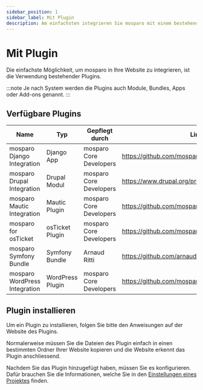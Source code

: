 ```yaml
---
sidebar_position: 1
sidebar_label: Mit Plugin
description: Am einfachsten integrieren Sie mosparo mit einem bestehenden Plugin in Ihre Website.
---
```


# Mit Plugin

Die einfachste Möglichkeit, um mosparo in Ihre Website zu integrieren, ist die Verwendung bestehender Plugins.

:::note
Je nach System werden die Plugins auch Module, Bundles, Apps oder Add-ons genannt.
:::

## Verfügbare Plugins

| Name                          | Typ              | Gepflegt durch          | Link                                               |
|-------------------------------|------------------|-------------------------|----------------------------------------------------|
| mosparo Django Integration    | Django App       | mosparo Core Developers | https://github.com/mosparo/django-integration      |
| mosparo Drupal Integration    | Drupal Modul     | mosparo Core Developers | https://www.drupal.org/project/mosparo_integration |
| mosparo Mautic Integration    | Mautic Plugin    | mosparo Core Developers | https://github.com/mosparo/osticket-plugin         |
| mosparo for osTicket          | osTicket Plugin  | mosparo Core Developers | https://github.com/mosparo/osticket-plugin         |
| mosparo Symfony Bundle        | Symfony Bundle   | Arnaud Ritti            | https://github.com/arnaud-ritti/mosparo-bundle     |
| mosparo WordPress Integration | WordPress Plugin | mosparo Core Developers | https://github.com/mosparo/wordpress-plugin        |

## Plugin installieren

Um ein Plugin zu installieren, folgen Sie bitte den Anweisungen auf der Website des Plugins.

Normalerweise müssen Sie die Dateien des Plugin einfach in einen bestimmten Ordner Ihrer Website kopieren und die Website erkennt das Plugin anschliessend.

Nachdem Sie das Plugin hinzugefügt haben, müssen Sie es konfigurieren. Dafür brauchen Sie die Informationen, welche Sie in den [Einstellungen eines Projektes](../usage/settings/) finden.
